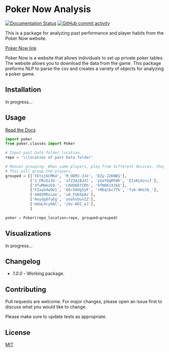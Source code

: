 # Poker Now Analysis
[![Documentation Status](https://readthedocs.org/projects/poker-now-analysis/badge/?version=latest)](https://poker-now-analysis.readthedocs.io/en/latest/?badge=latest)
[![GitHub commit activity](https://img.shields.io/github/commit-activity/m/pjrigali/Poker-Now-Analysis?color=blue&label=commits&logoColor=blue)](https://github.com/pjrigali)

This is a package for analyzing past performance and player habits from the Poker Now website.

[Poker Now link](https://www.pokernow.club/)

Poker Now is a website that allows individuals to set up private poker tables.
The website allows you to download the data from the game. 
This package preforms NLP to parse the csv and creates a variety of objects for analyzing a poker game.

## Installation
In progress...

## Usage
[Read the Docs](https://poker-now-analysis.readthedocs.io/en/latest/)

```python
import poker
from poker.classes import Poker

# Input past Data folder location.
repo = '\\location of past Data folder'

# Manual grouping. When same players, play from different devices, they will get a different unique ID.
# This will group the players. 
grouped = [['YEtsj6CMK4', 'M_ODMJ-3Je', 'DZy-22KNBS'],
           ['1_FRcDzJU-', 'ofZ3AjBJdl', 'yUaYOqMtWh', 'EIxKLHzvif'],
           ['3fuMmmzEQ-', 'LRdO6bTCRh', '9fNOKzXJkb'],
           ['FZayb4wOU1', '66rXA9g5yF', 'rM6qlbc77h', 'fy6-0HLhb_'],
           ['48QVRRsiae', 'u8_FUbXpAz'],
           ['Aeydg8fuEg', 'yoohsUunIZ'],
           ['mUwL4cyOAC', 'zGv-6DI_aJ'],
           ]

poker = Poker(repo_location=repo, grouped=grouped)
```

## Visualizations
In progress...

## Changelog
* *1.0.0* - Working package.

## Contributing
Pull requests are welcome. For major changes, please open an issue first to discuss what you would like to change.

Please make sure to update tests as appropriate.

## License
[MIT](https://choosealicense.com/licenses/mit/)
